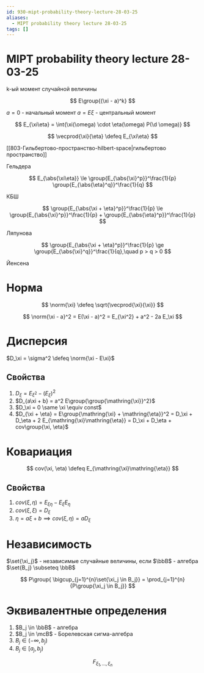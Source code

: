 ```yaml
---
id: 930-mipt-probability-theory-lecture-28-03-25
aliases:
  - MIPT probability theory lecture 28-03-25
tags: []
---
```


# MIPT probability theory lecture 28-03-25

k-ый момент случайной величины

$$
E\group{(\xi - a)^k}
$$

$a = 0$ - начальный момент
$a = E\xi$ - центральный момент

$$
E_{\xi\eta} = \int{\xi(\omega) \cdot \eta(\omega) P(\d \omega)}
$$

$$
\vecprod{\xi}{\eta} \defeq E_{\xi\eta}
$$

[[803-Гильбертово-пространство-hilbert-space|гильбертово пространство]]

Гельдера

$$
E_{\abs{\xi\eta}} \le \group{E_{\abs{\xi}^p}}^\frac{1}{p} \group{E_{\abs{\eta}^q}}^\frac{1}{q}
$$

КБШ

$$
\group{E_{\abs{\xi + \eta}^p}}^\frac{1}{p} \le
\group{E_{\abs{\xi}^p}}^\frac{1}{p} + \group{E_{\abs{\eta}^p}}^\frac{1}{p}
$$

Ляпунова

$$
\group{E_{\abs{\xi + \eta}^p}}^\frac{1}{p} \ge
\group{E_{\abs{\xi}^q}}^\frac{1}{q},\quad
p > q > 0
$$

Йенсена

$$
$$

# Норма

$$
\norm{\xi} \defeq \sqrt{\vecprod{\xi}{\xi}}
$$

$$
\norm{\xi - a}^2 = E(\xi - a)^2 = E_{\xi^2} + a^2 - 2a E_\xi
$$

# Дисперсия

$D_\xi = \sigma^2 \defeq \norm{\xi - E\xi}$

## Свойства

1. $D_\xi = E_{\xi^2} - (E_\xi)^2$
2. $D_{a\xi + b} = a^2 E\group{\group{\mathring{\xi}}^2}$
3. $D_\xi = 0 \same \xi \equiv const$
4. $D_{\xi + \eta} = 
E\group{\mathring{\xi} + \mathring{\eta}}^2 = 
D_\xi + D_\eta + 2 E_{\mathring{\xi}\mathring{\eta}} = 
D_\xi + D_\eta + cov\group{\xi, \eta}$

# Ковариация

$$
cov(\xi, \eta) \defeq E_{\mathring{\xi}\mathring{\eta}}
$$

## Свойства

1. $cov(\xi, \eta) = E_{\xi\eta} - E_\xi E_\eta$
2. $cov(\xi, \xi) = D_\xi$
3. $\eta = a\xi + b \implies cov(\xi,\eta) = a D_\xi$

# Независимость

$\set{\xi_j}$ - независимые случайные величины, если
$\bbB$ - алгебра
$\set{B_j} \subseteq \bbB$

$$
P\group{ \bigcup_{j=1}^{n}\set{\xi_j \in B_j}} = \prod_{j=1}^{n}{P\group{\xi_j \in B_j}}
$$

# Эквивалентные определения
1. $B_j \in \bbB$ - алгебра
2. $B_j \in \mcB$ - Борелевская сигма-алгебра
3. $B_j \in (-\infty, b_j)$
4. $B_j \in [a_j, b_j)$

 $$
F_{\xi_1, \dots, \xi_n}
$$
